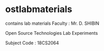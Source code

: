 # ostlabmaterials
contains lab materials
Faculty : Mr. D. SHIBIN

Open Source Technologies Lab Experiments

Subject Code : 18CS2064
